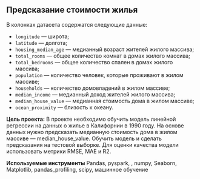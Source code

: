 ## Предсказание стоимости жилья



В колонках датасета содержатся следующие данные:

- `longitude` — широта;
- `latitude` — долгота;
- `housing_median_age` — медианный возраст жителей жилого массива;
- `total_rooms` — общее количество комнат в домах жилого массива;
- `total_bedrooms` — общее количество спален в домах жилого массива;
- `population` — количество человек, которые проживают в жилом массиве;
- `households` — количество домовладений в жилом массиве;
- `median_income` — медианный доход жителей жилого массива;
- `median_house_value` — медианная стоимость дома в жилом массиве;
- `ocean_proximity` — близость к океану.

**Цель проекта:**
В проекте  необходимо обучить модель линейной регрессии на данных о жилье в Калифорнии в 1990 году. На основе данных нужно предсказать медианную стоимость дома в жилом массиве — median_house_value. Обучить модель и сделать предсказания на тестовой выборке. Для оценки качества модели использовать метрики RMSE, MAE и R2.

**Используемые инструменты**
Pandas, pyspark, , numpy, Seaborn, Matplotlib,  pandas_profiling, scipy, машинное обучение
